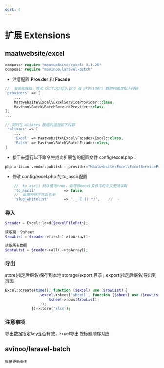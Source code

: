 ```yaml
---
sort: 6
---
```


# 扩展 Extensions

## maatwebsite/excel

```php
composer require "maatwebsite/excel:~3.1.25"
composer require "mavinoo/laravel-batch"
```

* 注意配置 **Provider** 和 **Facade**

```php
//  安装完成后，修改 config/app.php 在 providers 数组内追加如下内容
'providers' => [
    ...
    Maatwebsite\Excel\ExcelServiceProvider::class,
    Mavinoo\Batch\BatchServiceProvider::class,
],
...

// 同时在 aliases 数组内追加如下内容
 'aliases' => [
    ...
    'Excel' => Maatwebsite\Excel\Facades\Excel::class,
    'Batch' => Mavinoo\Batch\BatchFacade::class,
]
```
* 接下来运行以下命令生成此扩展包的配置文件 config/excel.php：

```php
php artisan vendor:publish --provider="Maatwebsite\Excel\ExcelServiceProvider"
```

* 修改 config/excel.php 的 to_ascii 配置

```php
    //  to_ascii 默认值为true，会导致excel文件中的中文无法读取
    'to_ascii'             => false,
    //  设置特殊字符白名单
    'slug_whitelist'       => '._（）() */',    //  -
```

### 导入

```php
$reader = Excel::load($excelFilePath);

读取第一个sheet
$rowList = $reader->first()->toArray();

读取所有数据
$dataList = $reader->all()->toArray();
```

### 导出
store(指定后缀名)保存到本地 storage/export 目录；export(指定后缀名)导出到页面

```php
Excel::create(time(), function ($excel) use ($rowList) {
                $excel->sheet('sheet1', function ($sheet) use ($rowList) {
                    $sheet->rows($rowList);
                });
            })->store('xlsx');
```

### 注意事项

导出数据指定key是否有效，Excel导出 按标题顺序对应

## avinoo/laravel-batch

    批量更新操作
